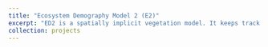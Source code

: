 ```yaml
---
title: "Ecosystem Demography Model 2 (E2)" 
excerpt: "ED2 is a spatially implicit vegetation model. It keeps track of individual plant water, carbon, and energy fluxes and can scale to whole ecosystems. [And More! Explore the github](https://github.com/EDmodel/ED2), or check out [publications from the ED2 community](https://github.com/EDmodel/ED2/wiki/Publications) <br/><img src='/images/ED2_image.jpg'>"
collection: projects
---
```

